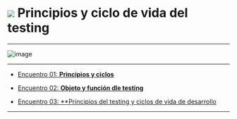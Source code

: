 # <img src="https://img.icons8.com/external-flaticons-flat-flat-icons/30/null/external-qa-agile-flaticons-flat-flat-icons.png"/> Principios y ciclo de vida del testing

---

![image](https://user-images.githubusercontent.com/72580574/228070155-8a45d99c-b43d-465b-84ee-0593cafbed92.png)


---

- [Encuentro 01: **Principios y ciclos**](https://github.com/eugenia1984/QA/blob/main/EGG/04_principios_y_ciclos/encuentro01.md)

- [Encuentro 02: **Objeto y función dle testing**](https://github.com/eugenia1984/QA/blob/main/EGG/04_principios_y_ciclos/encuentro02.md)

- [Encuentro 03: **Principios del testing y ciclos de vida de desarrollo](https://github.com/eugenia1984/QA/blob/main/EGG/04_principios_y_ciclos/encuentro03.md)

---
